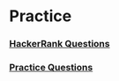 # Practice



### [HackerRank Questions](https://github.com/dbc2201/gla-bcsc0001-2018/blob/master/practice/hackerrank/README.md)

### [Practice Questions](https://github.com/dbc2201/gla-bcsc0001-2018/tree/master/practice/README.md)  



